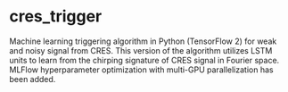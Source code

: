 # cres_trigger

Machine learning triggering algorithm in Python (TensorFlow 2) for weak and noisy signal from CRES. This version of the algorithm utilizes LSTM units to learn from the chirping signature of CRES signal in Fourier space. MLFlow hyperparameter optimization with multi-GPU parallelization has been added.
